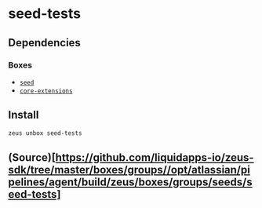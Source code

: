 
seed-tests 
====================




## Dependencies
### Boxes
* [`seed`](seed.md)
* [`core-extensions`](core-extensions.md)




## Install
```bash
zeus unbox seed-tests
```







## (Source)[https://github.com/liquidapps-io/zeus-sdk/tree/master/boxes/groups//opt/atlassian/pipelines/agent/build/zeus/boxes/groups/seeds/seed-tests]
